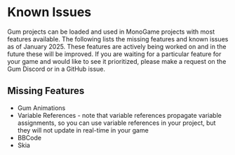 # Known Issues

Gum projects can be loaded and used in MonoGame projects with most features available. The following lists the missing features and known issues as of January 2025. These features are actively being worked on and in the future these will be improved. If you are waiting for a particular feature for your game and would like to see it prioritized, please make a request on the Gum Discord or in a GitHub issue.

## Missing Features

* Gum Animations
* Variable References - note that variable references propagate variable assignments, so you can use variable references in your project, but they will not update in real-time in your game
* BBCode
* Skia
